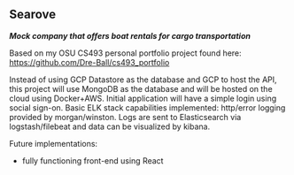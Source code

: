 Searove
---------
***Mock company that offers boat rentals for cargo transportation***

Based on my OSU CS493 personal portfolio project found here: https://github.com/Dre-Ball/cs493_portfolio

Instead of using GCP Datastore as the database and GCP to host the API, this project will use MongoDB as the database and will be hosted on the cloud using Docker+AWS.  Initial application will have a simple login using social sign-on.  Basic ELK stack capabilities implemented: http/error logging provided by morgan/winston.  Logs are sent to Elasticsearch via logstash/filebeat and data can be visualized by kibana.

Future implementations:
- fully functioning front-end using React
